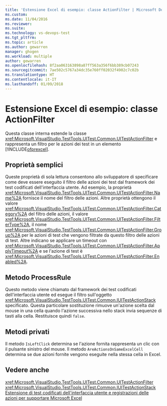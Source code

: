```yaml
---
title: 'Estensione Excel di esempio: classe ActionFilter | Microsoft Docs'
ms.custom: 
ms.date: 11/04/2016
ms.reviewer: 
ms.suite: 
ms.technology: vs-devops-test
ms.tgt_pltfrm: 
ms.topic: article
ms.author: gewarren
manager: ghogen
ms.workload: multiple
author: gewarren
ms.openlocfilehash: 8f2aa063163898a87ff563a356f6bb389cb07243
ms.sourcegitcommit: 7ae502c5767a34dc35e760ff02032f4902c7c02b
ms.translationtype: HT
ms.contentlocale: it-IT
ms.lasthandoff: 01/09/2018
---
```

# <a name="sample-excel-extension-actionfilter-class"></a>Estensione Excel di esempio: classe ActionFilter
Questa classe interna estende la classe <xref:Microsoft.VisualStudio.TestTools.UITest.Common.UITestActionFilter> e rappresenta un filtro per le azioni dei test in un elemento [!INCLUDE[ofprexcel](../test/includes/ofprexcel_md.md)].  
  
## <a name="simple-properties"></a>Proprietà semplici  
 Queste proprietà di sola lettura consentono allo sviluppatore di specificare come deve essere eseguito il filtro delle azioni dei test dal framework dei test codificati dell'interfaccia utente. Ad esempio, la proprietà <xref:Microsoft.VisualStudio.TestTools.UITest.Common.UITestActionFilter.Name%2A> fornisce il nome del filtro delle azioni. Altre proprietà ottengono il valore <xref:Microsoft.VisualStudio.TestTools.UITest.Common.UITestActionFilter.Category%2A> del filtro delle azioni, il valore <xref:Microsoft.VisualStudio.TestTools.UITest.Common.UITestActionFilter.FilterType%2A>, il nome <xref:Microsoft.VisualStudio.TestTools.UITest.Common.UITestActionFilter.Group%2A> per le azioni di test che vengono filtrate da questo filtro delle azioni di test. Altre indicano se applicare un timeout con <xref:Microsoft.VisualStudio.TestTools.UITest.Common.UITestActionFilter.ApplyTimeout%2A> e se l'azione di test è <xref:Microsoft.VisualStudio.TestTools.UITest.Common.UITestActionFilter.Enabled%2A>.  
  
## <a name="processrule-method"></a>Metodo ProcessRule  
 Questo metodo viene chiamato dal framework dei test codificati dell'interfaccia utente ed esegue il filtro sull'oggetto <xref:Microsoft.VisualStudio.TestTools.UITest.Common.IUITestActionStack> specificato. Questa particolare sostituzione rimuove un'azione scelta dal mouse in una cella quando l'azione successiva nello stack invia sequenze di tasti alla cella. Restituisce quindi `false`.  
  
## <a name="private-methods"></a>Metodi privati  
 Il metodo `IsLeftClick` determina se l'azione fornita rappresenta un clic con il pulsante sinistro del mouse. Il metodo `AreActionsOnSameExcelCell` determina se due azioni fornite vengono eseguite nella stessa cella in Excel.  
  
## <a name="see-also"></a>Vedere anche  
 <xref:Microsoft.VisualStudio.TestTools.UITest.Common.UITestActionFilter>   
 <xref:Microsoft.VisualStudio.TestTools.UITest.Common.IUITestActionStack>   
 [Estensione di test codificati dell'interfaccia utente e registrazioni delle azioni per supportare Microsoft Excel](../test/extending-coded-ui-tests-and-action-recordings-to-support-microsoft-excel.md)
